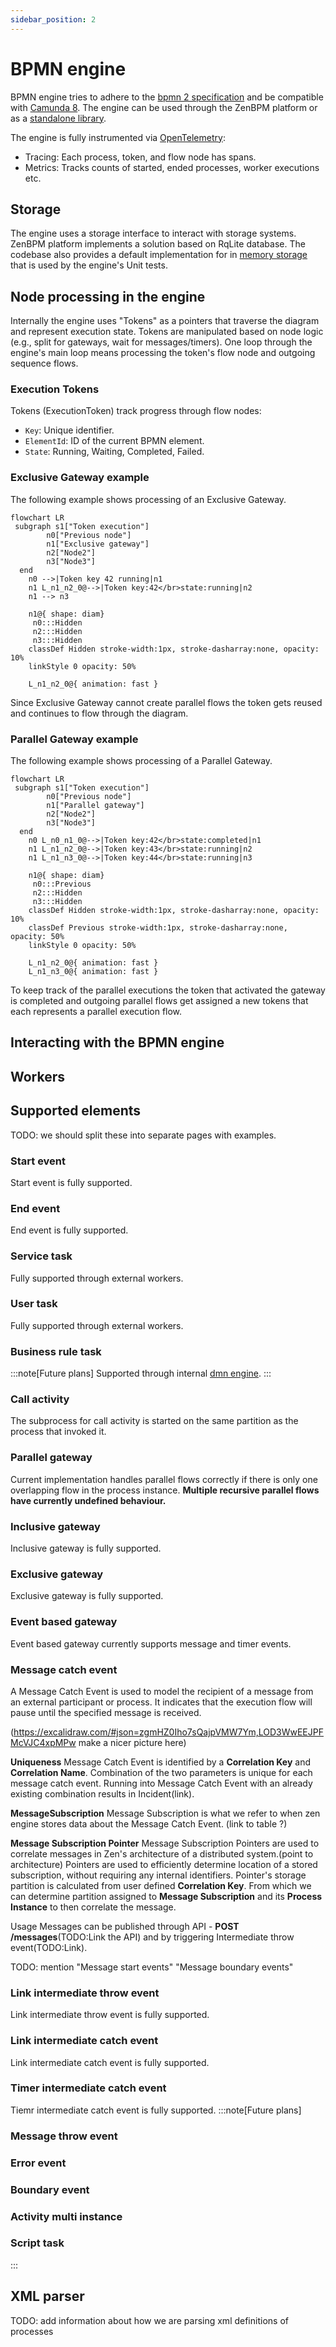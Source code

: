 ```yaml
---
sidebar_position: 2
---
```

# BPMN engine

BPMN engine tries to adhere to the [bpmn 2 specification](https://www.omg.org/spec/BPMN/2.0.2/PDF) and be compatible with [Camunda 8](https://docs.camunda.io/).
The engine can be used through the ZenBPM platform or as a [standalone library](https://pkg.go.dev/github.com/pbinitiative/zenbpm/pkg/bpmn).

The engine is fully instrumented via [OpenTelemetry](https://opentelemetry.io/):
- Tracing: Each process, token, and flow node has spans.
- Metrics: Tracks counts of started, ended processes, worker executions etc.

## Storage
The engine uses a storage interface to interact with storage systems. ZenBPM platform implements a solution based on RqLite database. The codebase also provides a default implementation for in [memory storage](https://pkg.go.dev/github.com/pbinitiative/zenbpm/pkg/storage/inmemory) that is used by the engine's Unit tests.

## Node processing in the engine
Internally the engine uses "Tokens" as a pointers that traverse the diagram and represent execution state.
Tokens are manipulated based on node logic (e.g., split for gateways, wait for messages/timers).
One loop through the engine's main loop means processing the token's flow node and outgoing sequence flows.

### Execution Tokens
Tokens (ExecutionToken) track progress through flow nodes:
 - `Key`: Unique identifier.
 - `ElementId`: ID of the current BPMN element.
 - `State`: Running, Waiting, Completed, Failed.

### Exclusive Gateway example
The following example shows processing of an Exclusive Gateway.
```mermaid
flowchart LR
 subgraph s1["Token execution"]
        n0["Previous node"]
        n1["Exclusive gateway"]
        n2["Node2"]
        n3["Node3"]
  end
    n0 -->|Token key 42 running|n1
    n1 L_n1_n2_0@-->|Token key:42</br>state:running|n2
    n1 --> n3

    n1@{ shape: diam}
     n0:::Hidden
     n2:::Hidden
     n3:::Hidden
    classDef Hidden stroke-width:1px, stroke-dasharray:none, opacity: 10%
    linkStyle 0 opacity: 50%

    L_n1_n2_0@{ animation: fast } 
```
Since Exclusive Gateway cannot create parallel flows the token gets reused and continues to flow through the diagram.


### Parallel Gateway example
The following example shows processing of a Parallel Gateway.
```mermaid
flowchart LR
 subgraph s1["Token execution"]
        n0["Previous node"]
        n1["Parallel gateway"]
        n2["Node2"]
        n3["Node3"]
  end
    n0 L_n0_n1_0@-->|Token key:42</br>state:completed|n1
    n1 L_n1_n2_0@-->|Token key:43</br>state:running|n2
    n1 L_n1_n3_0@-->|Token key:44</br>state:running|n3

    n1@{ shape: diam}
     n0:::Previous
     n2:::Hidden
     n3:::Hidden
    classDef Hidden stroke-width:1px, stroke-dasharray:none, opacity: 10%
    classDef Previous stroke-width:1px, stroke-dasharray:none, opacity: 50%
    linkStyle 0 opacity: 50%

    L_n1_n2_0@{ animation: fast } 
    L_n1_n3_0@{ animation: fast }
```
To keep track of the parallel executions the token that activated the gateway is completed and outgoing parallel flows get assigned a new tokens that each represents a parallel execution flow.

## Interacting with the BPMN engine

## Workers

## Supported elements
TODO: we should split these into separate pages with examples.

### Start event
Start event is fully supported.
### End event
End event is fully supported.
### Service task
Fully supported through external workers.
### User task
Fully supported through external workers.
### Business rule task
:::note[Future plans]
Supported through internal [dmn engine](/reference/dmn-engine).
:::
### Call activity
The subprocess for call activity is started on the same partition as the process that invoked it.
### Parallel gateway
Current implementation handles parallel flows correctly if there is only one overlapping flow in the process instance. **Multiple recursive parallel flows have currently undefined behaviour.**
### Inclusive gateway
Inclusive gateway is fully supported.
### Exclusive gateway
Exclusive gateway is fully supported.
### Event based gateway
Event based gateway currently supports message and timer events.
### Message catch event
A Message Catch Event is used to model the recipient of a message from an external participant or process.
It indicates that the execution flow will pause until the specified message is received.

(https://excalidraw.com/#json=zgmHZ0Iho7sQajpVMW7Ym,LOD3WwEEJPFMcVJC4xpMPw make a nicer picture here)

**Uniqueness**
Message Catch Event is identified by a **Correlation Key** and **Correlation Name**.
Combination of the two parameters is unique for each message catch event.
Running into Message Catch Event with an already existing combination results in Incident(link).

**MessageSubscription**
Message Subscription is what we refer to when zen engine stores data about the Message Catch Event.
(link to table ?)

**Message Subscription Pointer**
Message Subscription Pointers are used to correlate messages in Zen's architecture of a distributed system.(point to architecture)
Pointers are used to efficiently determine location of a stored subscription, without requiring any internal identifiers.
Pointer's storage partition is calculated from user defined **Correlation Key**.
From which we can determine partition assigned to **Message Subscription** and its **Process Instance** to then correlate the message.

Usage
Messages can be published through API - **POST /messages**(TODO:Link the API) and by triggering Intermediate throw event(TODO:Link).

TODO: mention "Message start events" "Message boundary events"

### Link intermediate throw event
Link intermediate throw event is fully supported.
### Link intermediate catch event
Link intermediate catch event is fully supported.
### Timer intermediate catch event
Tiemr intermediate catch event is fully supported.
:::note[Future plans]
### Message throw event
### Error event
### Boundary event
### Activity multi instance
### Script task
:::

## XML parser
TODO: add information about how we are parsing xml definitions of processes
